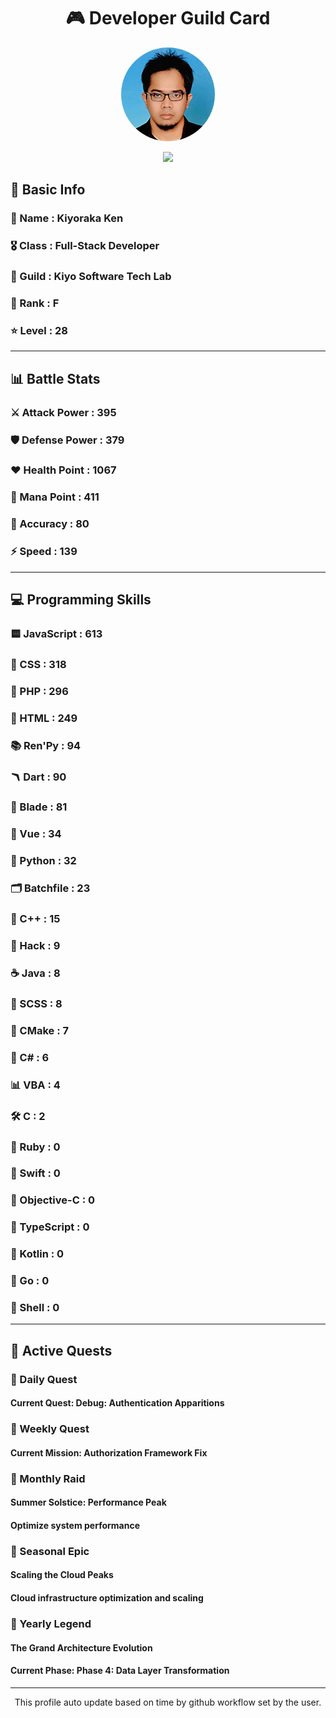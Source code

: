 <div align="center">

# 🎮 Developer Guild Card

<!-- Replace with your profile image -->
<img src="./assets/profile.png" width="150" height="150" style="border-radius: 50%"/>

![](https://komarev.com/ghpvc/?username=Kiyoraka&style=flat)
</div>

##  📌 Basic Info
### 👤 Name : Kiyoraka Ken
### 🎖️ Class : Full-Stack Developer
### 🎪 Guild : Kiyo Software Tech Lab 
### 🔰 Rank : F 
### ⭐ Level : 28

---
## 📊 Battle Stats

### ⚔️ Attack Power  : 395 
### 🛡️ Defense Power : 379 
### ❤️ Health Point  : 1067 
### 🔮 Mana Point    : 411 
### 🎯 Accuracy      : 80 
### ⚡ Speed         : 139

---
## 💻 Programming Skills

### 🟨 JavaScript : 613
### 💅 CSS : 318
### 🐘 PHP : 296
### 📄 HTML : 249
### 📚 Ren'Py : 94
### 🪃 Dart : 90
### 🧷 Blade : 81
### 📝 Vue : 34
### 🐍 Python : 32
### 🗂️ Batchfile : 23
### 🧠 C++ : 15
### 🧬 Hack : 9
### ☕ Java : 8
### 👗 SCSS : 8
### 🧱 CMake : 7
### 🎻 C# : 6
### 📊 VBA : 4
### 🛠️ C : 2
### 🔻 Ruby : 0
### 🦅 Swift : 0
### 🍎 Objective-C : 0
### 📝 TypeScript : 0
### 🎯 Kotlin : 0
### 📝 Go : 0
### 📝 Shell : 0

---
## 📜 Active Quests

### 🌅 Daily Quest

#### Current Quest: Debug: Authentication Apparitions

### 📅 Weekly Quest
#### Current Mission: Authorization Framework Fix

### 🌙 Monthly Raid
#### Summer Solstice: Performance Peak
#### Optimize system performance

### 🌠 Seasonal Epic
#### Scaling the Cloud Peaks
#### Cloud infrastructure optimization and scaling

### 👑 Yearly Legend
#### The Grand Architecture Evolution
#### Current Phase: Phase 4: Data Layer Transformation

---
<div align="center">
  This profile auto update based on time by github workflow set by the user.
</div>